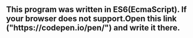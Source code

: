 <h2>This program was written in ES6(EcmaScript). If your browser does not support.Open this link ("https://codepen.io/pen/") and write it there.</h2>
